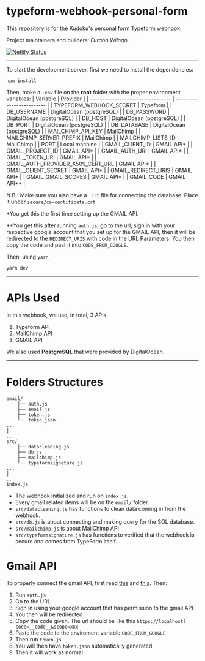 # typeform-webhook-personal-form
This repository is for the Kudoku's personal form Typeform webhook.

Project maintainers and builders: *Furqon Wilogo*

[![Netlify Status](https://api.netlify.com/api/v1/badges/8caa9901-e270-4b36-a4c1-d6749ad03b06/deploy-status)](https://app.netlify.com/sites/poetic-frangollo-d86447/deploys)

---

To start the development server, first we need to install the dependencies:
```
npm install
```
Then, make a `.env` file on the **root** folder with the proper environment variables:
|            Variable               |         Provider          |
| --------------------------------- | ------------------------- |
| TYPEFORM_WEBHOOK_SECRET           | Typeform                  |
| DB_USERNAME                       | DigitalOcean (postgreSQL) |
| DB_PASSWORD                       | DigitalOcean (postgreSQL) |
| DB_HOST                           | DigitalOcean (postgreSQL) |
| DB_PORT                           | DigitalOcean (postgreSQL) |
| DB_DATABASE                       | DigitalOcean (postgreSQL) |
| MAILCHIMP_API_KEY                 | MailChimp                 |
| MAILCHIMP_SERVER_PREFIX           | MailChimp                 |
| MAILCHIMP_LISTS_ID                | MailChimp                 |
| PORT                              | Local machine             |
| GMAIL_CLIENT_ID                   | GMAIL API*                |
| GMAIL_PROJECT_ID                  | GMAIL API*                |
| GMAIL_AUTH_URI                    | GMAIL API*                |
| GMAIL_TOKEN_URI                   | GMAIL API*                |
| GMAIL_AUTH_PROVIDER_X509_CERT_URL | GMAIL API*                |
| GMAIL_CLIENT_SECRET               | GMAIL API*                |
| GMAIL_REDIRECT_URIS               | GMAIL API*                |
| GMAIL_GMAIL_SCOPES                | GMAIL API*                |
| GMAIL_CODE                        | GMAIL API**               |

N.B.: Make sure you also have a `.crt` file for connecting the database. Place it under `secure/ca-certificate.crt`

*You get this the first time setting up the GMAIL API.

**You get this after running `auth.js`, go to the url, sign in with your respective google account that you set up for the GMAIL API, then it will be redirected to the `REDIRECT_URIS` with code in the URL Parameters. You then copy the code and past it into `CODE_FROM_GOOGLE`.


Then, using `yarn`,
```
yarn dev
```
---
# APIs Used
In this webhook, we use, in total, 3 APIs.
1. Typeform API
2. MailChimp API
3. GMAIL API

We also used **PostgreSQL** that were provided by DigitalOcean.

---

# Folders Structures
```
email/
    ├── auth.js
    ├── email.js
    ├── token.js
    └── token.json
...
│  
...
src/
    ├── datacleaning.js
    ├── db.js
    ├── mailchimp.js
    └── typeformsignature.js
...
│  
...
index.js
```

- The webhook initialized and run on `index.js`.
- Every gmail related items will be on the `email/` folder.
- `src/datacleaning.js` has functions to clean data coming in from the webhook.
- `src/db.js` is about connecting and making query for the SQL database.
- `src/mailchimp.js` is about MailChimp API
- `src/typeformsignature.js` has functions to verified that the webhook is secure and comes from TypeForm itself.


# Gmail API
To properly connect the gmail API, first read [this](https://www.labnol.org/google-api-service-account-220405) and [this](https://developers.google.com/gmail/api/quickstart/nodejs). Then:
1. Run `auth.js`
2. Go to the URL
3. Sign in using your google account that has permission to the gmail API
4. You then will be redirected
5. Copy the code given. The url should be like this `https://localhost?code=__code__&scope=xxx`
6. Paste the code to the enviroment variable `CODE_FROM_GOOGLE`
7. Then run `token.js`
8. You will then have `token.json` automatically generated
9. Then it will work as normal